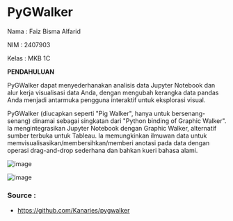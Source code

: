 # PyGWalker
Nama : Faiz Bisma Alfarid

NIM : 2407903

Kelas : MKB 1C

**PENDAHULUAN**

PyGWalker dapat menyederhanakan analisis data Jupyter Notebook dan alur kerja visualisasi data Anda, dengan mengubah kerangka data pandas Anda menjadi antarmuka pengguna interaktif untuk eksplorasi visual.

PyGWalker (diucapkan seperti "Pig Walker", hanya untuk bersenang-senang) dinamai sebagai singkatan dari "Python binding of Graphic Walker". Ia mengintegrasikan Jupyter Notebook dengan Graphic Walker, alternatif sumber terbuka untuk Tableau. Ia memungkinkan ilmuwan data untuk memvisualisasikan/membersihkan/memberi anotasi pada data dengan operasi drag-and-drop sederhana dan bahkan kueri bahasa alami.

![image](https://github.com/user-attachments/assets/8642bf58-1e0a-4e14-8931-4c01db648e85)

![image](https://github.com/user-attachments/assets/10920781-aadd-4a83-9f8c-49428275e2f3)


### Source :
- https://github.com/Kanaries/pygwalker
